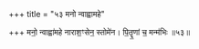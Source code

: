 +++
title = "५३ मनो न्वाह्वामहे"

+++
मनो॒ न्वाह्वा॑महे नाराश॒ꣳसेन॒ स्तोमे॑न। पि॒तॄ॒णां च॒ मन्म॑भिः ॥५३॥
